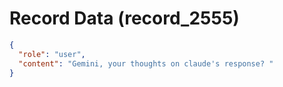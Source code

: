 # Record Data (record_2555)

```json
{
  "role": "user",
  "content": "Gemini, your thoughts on claude's response? "
}
```
